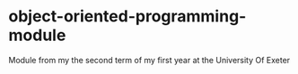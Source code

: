 # object-oriented-programming-module
Module from my the second term of my first year at the University Of Exeter
